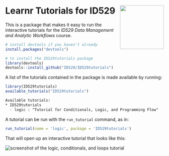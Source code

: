 Learnr Tutorials for ID529
<a href='https://id529.github.io'><img src='https://github.com/ID529/lectures/raw/testa_dec19/graphics/id529-sticker.png' align='right' height='139' /></a>
================

This is a package that makes it easy to run the interactive tutorials
for the *ID529 Data Management and Analytic Workflows* course.

``` r
# install devtools if you haven't already
install.packages("devtools")

# to install the ID529tutorials package
library(devtools)
devtools::install_github("ID529/ID529tutorials")
```

A list of the tutorials contained in the package is made available by
running:

``` r
library(ID529tutorials)
available_tutorials("ID529tutorials")
```

``` txt
Available tutorials:
* ID529tutorials
  - logic : "Tutorial for Conditionals, Logic, and Programming Flow" 
```

A tutorial can be run with the `run_tutorial` command, as in:

``` r
run_tutorial(name = 'logic', package = 'ID529tutorials')
```

That will open up an interactive tutorial that looks like this:

![screenshot of the logic, conditionals, and loops
tutorial](images/logic_learnr_screenshot.png)
